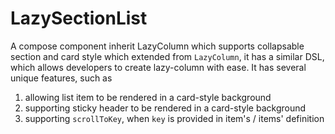 # LazySectionList
A compose component inherit LazyColumn which supports collapsable section and card style which extended from `LazyColumn`, it has a similar DSL, which allows developers to create lazy-column with ease.
It has several unique features, such as
1. allowing list item to be rendered in a card-style background
1. supporting sticky header to be rendered in a card-style background
1. supporting `scrollToKey`, when `key` is provided in item's / items' definition
